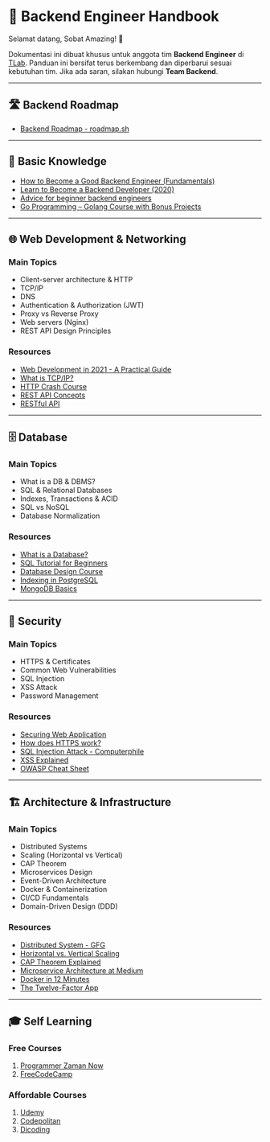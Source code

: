 # 📗 Backend Engineer Handbook

Selamat datang, Sobat Amazing! 👋

Dokumentasi ini dibuat khusus untuk anggota tim **Backend Engineer** di [TLab](https://tlab.co.id/).
Panduan ini bersifat terus berkembang dan diperbarui sesuai kebutuhan tim. Jika ada saran, silakan hubungi **Team Backend**.

---

## 🛣️ Backend Roadmap

* [Backend Roadmap - roadmap.sh](https://roadmap.sh/backend)

---

## 🧠 Basic Knowledge

* [How to Become a Good Backend Engineer (Fundamentals)](https://www.youtube.com/watch?v=V3ZPPPKEipA)
* [Learn to Become a Backend Developer (2020)](https://medium.com/tech-tajawal/modern-backend-developer-in-2018-6b3f7b5f8b9)
* [Advice for beginner backend engineers](https://www.youtube.com/watch?v=V3C0VvNrFZ8)
* [Go Programming – Golang Course with Bonus Projects](https://www.youtube.com/watch?v=un6ZyFkqFKo)

---

## 🌐 Web Development & Networking

### Main Topics

* Client-server architecture & HTTP
* TCP/IP
* DNS
* Authentication & Authorization (JWT)
* Proxy vs Reverse Proxy
* Web servers (Nginx)
* REST API Design Principles

### Resources

* [Web Development in 2021 - A Practical Guide](https://youtu.be/VfGW0Qiy2I0)
* [What is TCP/IP?](https://youtu.be/PpsEaqJV_A0)
* [HTTP Crash Course](https://youtu.be/iYM2zFP3Zn0)
* [REST API Concepts](https://youtu.be/7YcW25PHnAA)
* [RESTful API](https://restfulapi.net/)

---

## 🗄️ Database

### Main Topics

* What is a DB & DBMS?
* SQL & Relational Databases
* Indexes, Transactions & ACID
* SQL vs NoSQL
* Database Normalization

### Resources

* [What is a Database?](https://www.oracle.com/database/what-is-database/)
* [SQL Tutorial for Beginners](https://www.youtube.com/watch?v=HXV3zeQKqGY)
* [Database Design Course](https://www.youtube.com/watch?v=ztHopE5Wnpc)
* [Indexing in PostgreSQL](https://www.youtube.com/watch?v=-qNSXK7s7_w)
* [MongoDB Basics](https://learn.mongodb.com/learning-paths/introduction-to-mongodb)

---

## 🔐 Security

### Main Topics

* HTTPS & Certificates
* Common Web Vulnerabilities
* SQL Injection
* XSS Attack
* Password Management

### Resources

* [Securing Web Application](https://www.youtube.com/watch?v=WlmKwIe9z1Q)
* [How does HTTPS work?](https://www.youtube.com/watch?v=T4Df5_cojAs)
* [SQL Injection Attack - Computerphile](https://www.youtube.com/watch?v=ciNHn38EyRc)
* [XSS Explained](https://www.youtube.com/watch?v=EoaDgUgS6QA)
* [OWASP Cheat Sheet](https://cheatsheetseries.owasp.org/)

---

## 🏗️ Architecture & Infrastructure

### Main Topics

* Distributed Systems
* Scaling (Horizontal vs Vertical)
* CAP Theorem
* Microservices Design
* Event-Driven Architecture
* Docker & Containerization
* CI/CD Fundamentals
* Domain-Driven Design (DDD)

### Resources

* [Distributed System - GFG](https://www.geeksforgeeks.org/what-is-a-distributed-system/?ref=lbp)
* [Horizontal vs. Vertical Scaling](https://www.freecodecamp.org/news/horizontal-vs-vertical-scaling-in-database/)
* [CAP Theorem Explained](https://www.educative.io/blog/what-is-cap-theorem)
* [Microservice Architecture at Medium](https://medium.engineering/microservice-architecture-at-medium-9c33805eb74f)
* [Docker in 12 Minutes](https://www.youtube.com/watch?v=YFl2mCHdv24)
* [The Twelve-Factor App](https://12factor.net/)

---

## 🎓 Self Learning

### Free Courses

1. [Programmer Zaman Now](https://www.youtube.com/@ProgrammerZamanNow)
2. [FreeCodeCamp](https://www.freecodecamp.org/)

### Affordable Courses

1. [Udemy](https://www.udemy.com/)
2. [Codepolitan](https://codepolitan.com/)
3. [Dicoding](https://www.dicoding.com/)
